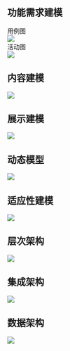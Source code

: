 功能需求建模
-----------------------
用例图  
![](https://github.com/iKrelve/WebProject/blob/master/task4/%E7%94%A8%E4%BE%8B%E5%9B%BE.png)  
活动图  
![](https://github.com/iKrelve/WebProject/blob/master/task4/%E6%B4%BB%E5%8A%A8%E5%9B%BE.png)

内容建模
-----------------------
![](https://github.com/iKrelve/WebProject/blob/master/task4/%E5%86%85%E5%AE%B9%E5%BB%BA%E6%A8%A1.png)

展示建模
-----------------------
![](https://github.com/iKrelve/WebProject/blob/master/task4/%E5%B1%95%E7%A4%BA%E5%BB%BA%E6%A8%A1.png)

动态模型
-----------------------
![](https://github.com/iKrelve/WebProject/blob/master/task4/%E5%8A%A8%E6%80%81%E6%A8%A1%E5%9E%8B.png)

适应性建模
-----------------------
![](https://github.com/iKrelve/WebProject/blob/master/task4/%E9%80%82%E5%BA%94%E6%80%A7%E5%BB%BA%E6%A8%A1.png)

层次架构
-----------------------
![](https://github.com/iKrelve/WebProject/blob/master/task5/%E5%B1%82%E6%AC%A1%E6%9E%B6%E6%9E%84.png)

集成架构
-----------------------
![](https://github.com/iKrelve/WebProject/blob/master/task5/%E9%9B%86%E6%88%90%E6%9E%B6%E6%9E%84.png)

数据架构
-----------------------
![](https://github.com/iKrelve/WebProject/blob/master/task5/%E6%95%B0%E6%8D%AE%E6%9E%B6%E6%9E%84.png)



